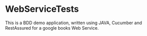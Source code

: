 # WebServiceTests
This is a BDD demo application, written using JAVA, Cucumber and RestAssured for a google books Web Service. 
